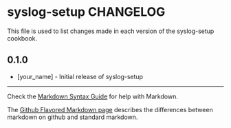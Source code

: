 # syslog-setup CHANGELOG

This file is used to list changes made in each version of the syslog-setup cookbook.

## 0.1.0
- [your_name] - Initial release of syslog-setup

- - -
Check the [Markdown Syntax Guide](http://daringfireball.net/projects/markdown/syntax) for help with Markdown.

The [Github Flavored Markdown page](http://github.github.com/github-flavored-markdown/) describes the differences between markdown on github and standard markdown.
